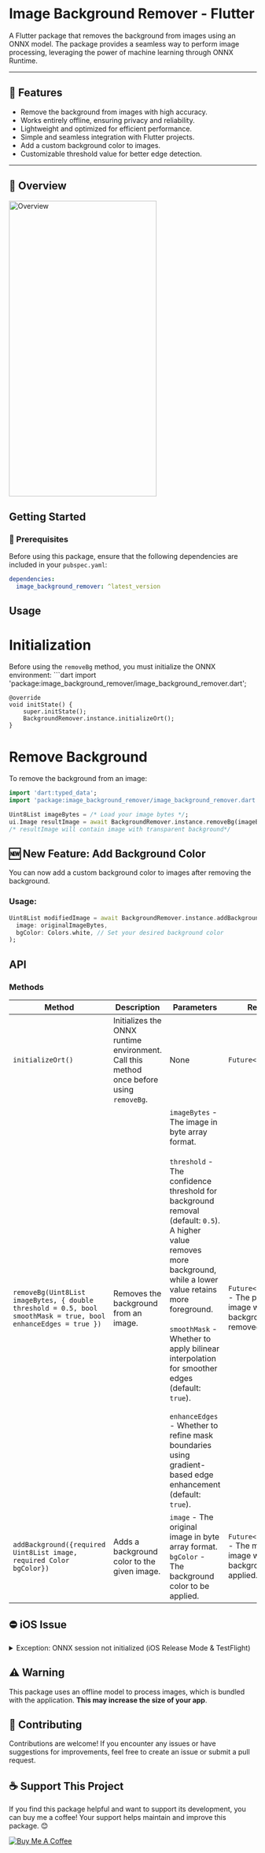 # Image Background Remover - Flutter

A Flutter package that removes the background from images using an ONNX model. The package provides a seamless way to perform image processing, leveraging the power of machine learning through ONNX Runtime.

---

## 🌟 Features

- Remove the background from images with high accuracy.
- Works entirely offline, ensuring privacy and reliability.  
- Lightweight and optimized for efficient performance.  
- Simple and seamless integration with Flutter projects. 
- Add a custom background color to images.
- Customizable threshold value for better edge detection.

---

## 🔭 Overview
<img src="https://github.com/user-attachments/assets/a306cec8-82eb-482a-92d4-d5d99603aebc" alt="Overview" width="300" height="600" />


## Getting Started

### 🚀 Prerequisites

Before using this package, ensure that the following dependencies are included in your `pubspec.yaml`:

```yaml
dependencies:
  image_background_remover: ^latest_version
  ```

##  Usage
# Initialization
Before using the `removeBg` method, you must initialize the ONNX environment:
    ```dart
    import 'package:image_background_remover/image_background_remover.dart';

    @override
    void initState() {
        super.initState();
        BackgroundRemover.instance.initializeOrt();
    }


# Remove Background
To remove the background from an image:
```dart
import 'dart:typed_data';
import 'package:image_background_remover/image_background_remover.dart';

Uint8List imageBytes = /* Load your image bytes */;
ui.Image resultImage = await BackgroundRemover.instance.removeBg(imageBytes);
/* resultImage will contain image with transparent background*/

```

## 🆕 New Feature: Add Background Color

You can now add a custom background color to images after removing the background.

### Usage:

```dart
Uint8List modifiedImage = await BackgroundRemover.instance.addBackground(
  image: originalImageBytes,
  bgColor: Colors.white, // Set your desired background color
);

```

## API

### Methods

| Method                          | Description                                                                 | Parameters                                      | Returns                           |
|---------------------------------|-----------------------------------------------------------------------------|------------------------------------------------|-----------------------------------|
| `initializeOrt()`               | Initializes the ONNX runtime environment. Call this method once before using `removeBg`. | None                                           | `Future<void>`                   |
| `removeBg(Uint8List imageBytes, { double threshold = 0.5, bool smoothMask = true, bool enhanceEdges = true })` | Removes the background from an image.                                     | `imageBytes` - The image in byte array format. <br><br> `threshold` - The confidence threshold for background removal (default: `0.5`). A higher value removes more background, while a lower value retains more foreground. <br><br> `smoothMask` - Whether to apply bilinear interpolation for smoother edges (default: `true`). <br><br> `enhanceEdges` - Whether to refine mask boundaries using gradient-based edge enhancement (default: `true`). | `Future<ui.Image>` - The processed image with the background removed. |
| `addBackground({required Uint8List image, required Color bgColor})` | Adds a background color to the given image. | `image` - The original image in byte array format. <br> `bgColor` - The background color to be applied. | `Future<Uint8List>` - The modified image with the background color applied. |


## ⛔️ iOS Issue
<details>
  <summary>Exception: ONNX session not initialized (iOS Release Mode & TestFlight)</summary>
  ```
  To resolve this issue, update the following settings in Xcode:

  Open Xcode and navigate to:
  Runner.xcodeproj → Targets → Runner → Build Settings

  Under the Deployment section:
  Set "Strip Linked Product" to "No"
  Set "Strip Style" to "Non-Global-Symbols"

</details>


## ⚠️ Warning

This package uses an offline model to process images, which is bundled with the application. **This may increase the size of your app**. 


## 🔗 Contributing
Contributions are welcome! If you encounter any issues or have suggestions for improvements, feel free to create an issue or submit a pull request.

## ☕ Support This Project
If you find this package helpful and want to support its development, you can buy me a coffee! Your support helps maintain and improve this package. 😊

[![Buy Me A Coffee](https://img.shields.io/badge/Buy%20Me%20a%20Coffee-donate-orange?style=flat-square&logo=buy-me-a-coffee)](https://www.buymeacoffee.com/neteshpaudel)
